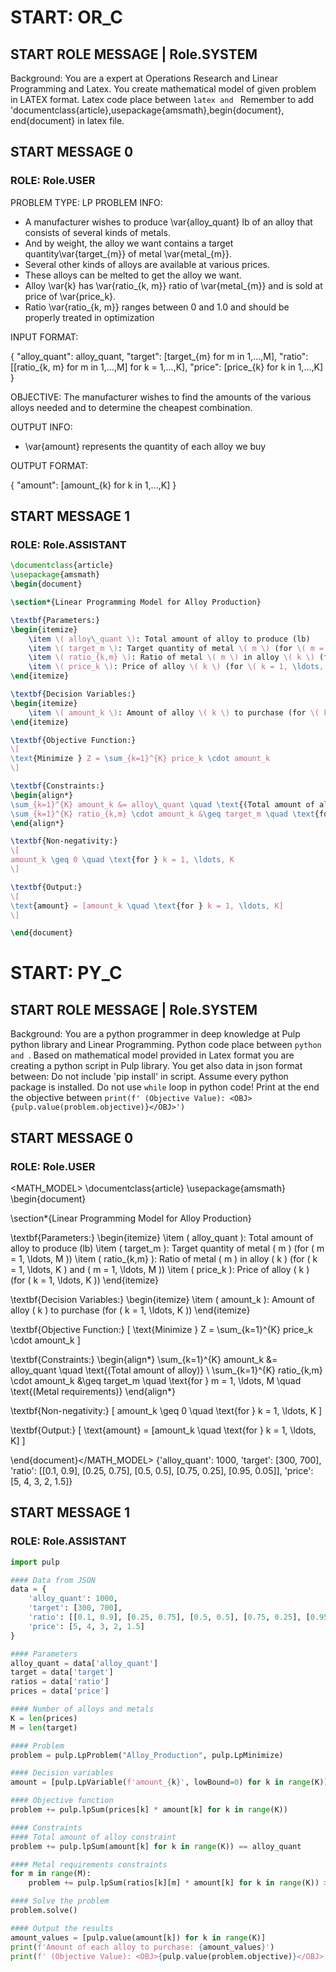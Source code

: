 # START: OR_C 
## START ROLE MESSAGE | Role.SYSTEM 
Background: You are a expert at Operations Research and Linear Programming and Latex. You create mathematical model of given problem in LATEX format. Latex code place between ```latex and ``` Remember to add 'documentclass{article},usepackage{amsmath},begin{document}, end{document} in latex file. 
## START MESSAGE 0 
### ROLE: Role.USER
<DESCRIPTION>
PROBLEM TYPE: LP
PROBLEM INFO:

- A manufacturer wishes to produce \var{alloy_quant} lb of an alloy that consists of several kinds of metals.
- And by weight, the alloy we want contains a target quantity\var{target_{m}} of metal \var{metal_{m}}.
- Several other kinds of alloys are available at various prices. 
- These alloys can be melted to get the alloy we want.
- Alloy \var{k} has \var{ratio_{k, m}} ratio of \var{metal_{m}} and is sold at price of \var{price_k}.
- Ratio \var{ratio_{k, m}} ranges between 0 and 1.0 and should be properly treated in optimization

INPUT FORMAT:

{
	"alloy_quant": alloy_quant,
	"target": [target_{m} for m in 1,...,M],
	"ratio": [[ratio_{k, m} for m in 1,...,M] for k = 1,...,K],
	"price": [price_{k} for k in 1,...,K]
}

OBJECTIVE: The manufacturer wishes to find the amounts of the various alloys needed and to determine the cheapest combination.

OUTPUT INFO:

- \var{amount} represents the quantity of each alloy we buy

OUTPUT FORMAT:

{
	"amount": [amount_{k} for k in 1,...,K]
}
</DESCRIPTION>


## START MESSAGE 1 
### ROLE: Role.ASSISTANT
```latex
\documentclass{article}
\usepackage{amsmath}
\begin{document}

\section*{Linear Programming Model for Alloy Production}

\textbf{Parameters:}
\begin{itemize}
    \item \( alloy\_quant \): Total amount of alloy to produce (lb)
    \item \( target_m \): Target quantity of metal \( m \) (for \( m = 1, \ldots, M \))
    \item \( ratio_{k,m} \): Ratio of metal \( m \) in alloy \( k \) (for \( k = 1, \ldots, K \) and \( m = 1, \ldots, M \))
    \item \( price_k \): Price of alloy \( k \) (for \( k = 1, \ldots, K \))
\end{itemize}

\textbf{Decision Variables:}
\begin{itemize}
    \item \( amount_k \): Amount of alloy \( k \) to purchase (for \( k = 1, \ldots, K \))
\end{itemize}

\textbf{Objective Function:}
\[
\text{Minimize } Z = \sum_{k=1}^{K} price_k \cdot amount_k
\]

\textbf{Constraints:}
\begin{align*}
\sum_{k=1}^{K} amount_k &= alloy\_quant \quad \text{(Total amount of alloy)} \\
\sum_{k=1}^{K} ratio_{k,m} \cdot amount_k &\geq target_m \quad \text{for } m = 1, \ldots, M \quad \text{(Metal requirements)}
\end{align*}

\textbf{Non-negativity:}
\[
amount_k \geq 0 \quad \text{for } k = 1, \ldots, K
\]

\textbf{Output:}
\[
\text{amount} = [amount_k \quad \text{for } k = 1, \ldots, K]
\]

\end{document}
```

# START: PY_C 
## START ROLE MESSAGE | Role.SYSTEM 
Background: You are a python programmer in deep knowledge at Pulp python library and Linear Programming. Python code place between ```python and ```. Based on mathematical model provided in Latex format you are creating a python script in Pulp library. You get also data in json format between: <DATA></DATA> Do not include 'pip install' in script. Assume every python package is installed. Do not use `while` loop in python code! Print at the end the objective between <OBJ></OBJ> `print(f' (Objective Value): <OBJ>{pulp.value(problem.objective)}</OBJ>')` 
## START MESSAGE 0 
### ROLE: Role.USER
<MATH_MODEL>
\documentclass{article}
\usepackage{amsmath}
\begin{document}

\section*{Linear Programming Model for Alloy Production}

\textbf{Parameters:}
\begin{itemize}
    \item \( alloy\_quant \): Total amount of alloy to produce (lb)
    \item \( target_m \): Target quantity of metal \( m \) (for \( m = 1, \ldots, M \))
    \item \( ratio_{k,m} \): Ratio of metal \( m \) in alloy \( k \) (for \( k = 1, \ldots, K \) and \( m = 1, \ldots, M \))
    \item \( price_k \): Price of alloy \( k \) (for \( k = 1, \ldots, K \))
\end{itemize}

\textbf{Decision Variables:}
\begin{itemize}
    \item \( amount_k \): Amount of alloy \( k \) to purchase (for \( k = 1, \ldots, K \))
\end{itemize}

\textbf{Objective Function:}
\[
\text{Minimize } Z = \sum_{k=1}^{K} price_k \cdot amount_k
\]

\textbf{Constraints:}
\begin{align*}
\sum_{k=1}^{K} amount_k &= alloy\_quant \quad \text{(Total amount of alloy)} \\
\sum_{k=1}^{K} ratio_{k,m} \cdot amount_k &\geq target_m \quad \text{for } m = 1, \ldots, M \quad \text{(Metal requirements)}
\end{align*}

\textbf{Non-negativity:}
\[
amount_k \geq 0 \quad \text{for } k = 1, \ldots, K
\]

\textbf{Output:}
\[
\text{amount} = [amount_k \quad \text{for } k = 1, \ldots, K]
\]

\end{document}</MATH_MODEL>
<DATA>
{'alloy_quant': 1000, 'target': [300, 700], 'ratio': [[0.1, 0.9], [0.25, 0.75], [0.5, 0.5], [0.75, 0.25], [0.95, 0.05]], 'price': [5, 4, 3, 2, 1.5]}</DATA>


## START MESSAGE 1 
### ROLE: Role.ASSISTANT
```python
import pulp

#### Data from JSON
data = {
    'alloy_quant': 1000,
    'target': [300, 700],
    'ratio': [[0.1, 0.9], [0.25, 0.75], [0.5, 0.5], [0.75, 0.25], [0.95, 0.05]],
    'price': [5, 4, 3, 2, 1.5]
}

#### Parameters
alloy_quant = data['alloy_quant']
target = data['target']
ratios = data['ratio']
prices = data['price']

#### Number of alloys and metals
K = len(prices)
M = len(target)

#### Problem
problem = pulp.LpProblem("Alloy_Production", pulp.LpMinimize)

#### Decision variables
amount = [pulp.LpVariable(f'amount_{k}', lowBound=0) for k in range(K)]

#### Objective function
problem += pulp.lpSum(prices[k] * amount[k] for k in range(K))

#### Constraints
#### Total amount of alloy constraint
problem += pulp.lpSum(amount[k] for k in range(K)) == alloy_quant

#### Metal requirements constraints
for m in range(M):
    problem += pulp.lpSum(ratios[k][m] * amount[k] for k in range(K)) >= target[m]

#### Solve the problem
problem.solve()

#### Output the results
amount_values = [pulp.value(amount[k]) for k in range(K)]
print(f'Amount of each alloy to purchase: {amount_values}')
print(f' (Objective Value): <OBJ>{pulp.value(problem.objective)}</OBJ>')
```


